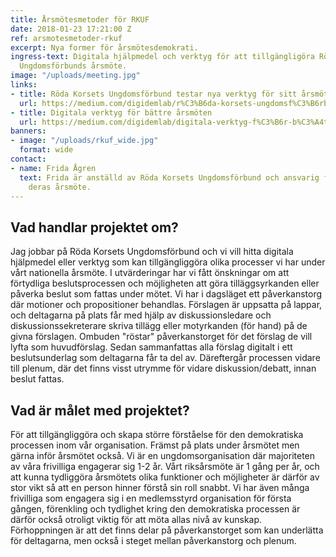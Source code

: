 ```yaml
---
title: Årsmötesmetoder för RKUF
date: 2018-01-23 17:21:00 Z
ref: arsmotesmetoder-rkuf
excerpt: Nya former för årsmötesdemokrati.
ingress-text: Digitala hjälpmedel och verktyg för att tillgängligöra Röda Korsets
  Ungdomsförbunds årsmöte.
image: "/uploads/meeting.jpg"
links:
- title: Röda Korsets Ungdomsförbund testar nya verktyg för sitt årsmöte
  url: https://medium.com/digidemlab/r%C3%B6da-korsets-ungdomsf%C3%B6rbund-testar-nya-verktyg-f%C3%B6r-sitt-%C3%A5rsm%C3%B6te-7a4b655846d3
- title: Digitala verktyg för bättre årsmöten
  url: https://medium.com/digidemlab/digitala-verktyg-f%C3%B6r-b%C3%A4ttre-%C3%A5rsm%C3%B6ten-9d80b9cd8c5c
banners:
- image: "/uploads/rkuf_wide.jpg"
  format: wide
contact:
- name: Frida Ågren
  text: Frida är anställd av Röda Korsets Ungdomsförbund och ansvarig för att arrangera
    deras årsmöte.
---
```


## Vad handlar projektet om?
Jag jobbar på Röda Korsets Ungdomsförbund och vi vill hitta digitala hjälpmedel eller verktyg som kan tillgängliggöra olika processer vi har under vårt nationella årsmöte. I utvärderingar har vi fått önskningar om att förtydliga beslutsprocessen och möjligheten att göra tilläggsyrkanden eller påverka beslut som fattas under mötet. Vi har i dagsläget ett påverkanstorg där motioner och propositioner behandlas. Förslagen är uppsatta på lappar, och deltagarna på plats får med hjälp av diskussionsledare och diskussionssekreterare skriva tillägg eller motyrkanden (för hand) på de givna förslagen. Ombuden "röstar" påverkanstorget för det förslag de vill lyfta som huvudförslag. Sedan sammanfattas alla förslag digitalt i ett beslutsunderlag som deltagarna får ta del av. Däreftergår processen vidare till plenum, där det finns visst utrymme för vidare diskussion/debatt, innan beslut fattas.

## Vad är målet med projektet?
För att tillgängliggöra och skapa större förståelse för den demokratiska processen inom vår organisation. Främst på plats under årsmötet men gärna inför årsmötet också. Vi är en ungdomsorganisation där majoriteten av våra frivilliga engagerar sig 1-2 år. Vårt riksårsmöte är 1 gång per år, och att kunna tydliggöra årsmötets olika funktioner och möjligheter är därför av stor vikt så att en person hinner förstå sin roll snabbt. Vi har även många frivilliga som engagera sig i en medlemsstyrd organisation för första gången, förenkling och tydlighet kring den demokratiska processen är därför också otroligt viktig för att möta allas nivå av kunskap.  
Förhoppningen är att det finns delar på påverkanstorget som kan underlätta för deltagarna, men också i steget mellan påverkanstorg och plenum.

